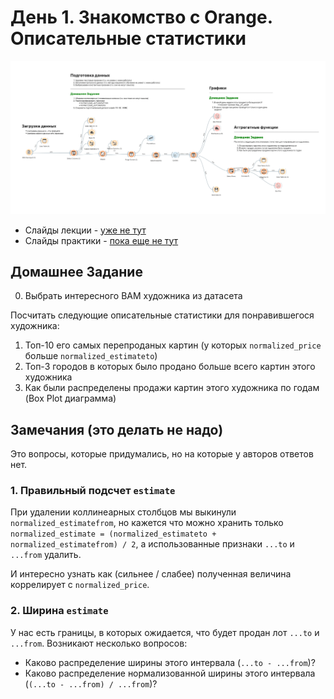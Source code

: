 # День 1. Знакомство с Orange. Описательные статистики
<p align="center">
    <img width="600" alt="Результат Дня №1" src="./../pics/day1_orange_pipeline.png">
</p>

* Слайды лекции - [уже не тут](https://docs.google.com/presentation/d/1nfrYsqQT7A6zeyeJCd_jAcF7MzWrQyjZxmIybhvLqcg/edit?usp=sharing)
* Слайды практики - [пока еще не тут]()

## Домашнее Задание
0. Выбрать интересного ВАМ художника из датасета

Посчитать следующие описательные статистики для понравившегося художника:
1. Топ-10 его самых перепроданых картин (у которых `normalized_price` больше `normalized_estimateto`)
2. Топ-3 городов в которых было продано больше всего картин этого художника
3. Как были распределены продажи картин этого художника по годам (Box Plot диаграмма)

## Замечания (это делать не надо)
Это вопросы, которые придумались, но на которые у авторов ответов нет.

### 1. Правильный подсчет `estimate`
При удалении коллинеарных столбцов мы выкинули `normalized_estimatefrom`,
но кажется что можно хранить только `normalized_estimate = (normalized_estimateto + normalized_estimatefrom) / 2`, а использованные признаки `...to` и `...from` удалить.

И интересно узнать как (сильнее / слабее) полученная величина коррелирует с `normalized_price`.

### 2. Ширина `estimate`
У нас есть границы, в которых ожидается, что будет продан лот `...to` и `...from`. Возникают несколько вопросов:
* Каково распределение ширины этого интервала (`...to - ...from`)? 
* Каково распределение нормализованной ширины этого интервала (`(...to - ...from) / ...from`)?  
